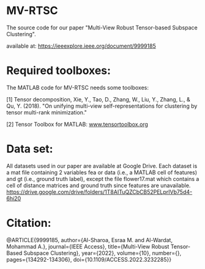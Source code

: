 # MV-RTSC

The source code for our paper "Multi-View Robust Tensor-based Subspace Clustering".

available at: https://ieeexplore.ieee.org/document/9999185


# Required toolboxes:
The MATLAB code for MV-RTSC needs some toolboxes:

[1] Tensor decomposition, Xie, Y., Tao, D., Zhang, W., Liu, Y., Zhang, L., & Qu, Y. (2018). 
"On unifying multi-view self-representations for clustering by tensor multi-rank minimization."

[2] Tensor Toolbox for MATLAB: <a href="https://www.tensortoolbox.org">www.tensortoolbox.org</a>

# Data set:
All datasets used in our paper are available at Google Drive. 
Each dataset is a mat file containing 2 variables fea or data (i.e., a MATLAB cell of features) and gt (i.e., ground truth label), 
except the file flower17.mat which contains a cell of distance matrices and ground truth since features are unavailable. https://drive.google.com/drive/folders/1T8AITuQZCbCB52PELprIVb75d4-6hi20

# Citation:

@ARTICLE{9999185,
  author={Al-Sharoa, Esraa M. and Al-Wardat, Mohammad A.},
  journal={IEEE Access}, 
  title={Multi-View Robust Tensor-Based Subspace Clustering}, 
  year={2022},
  volume={10},
  number={},
  pages={134292-134306},
  doi={10.1109/ACCESS.2022.3232285}}
